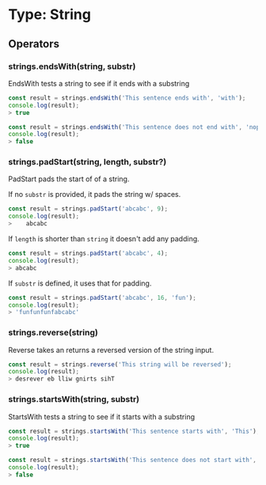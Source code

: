 # Type: String

## Operators

### strings.endsWith(string, substr)

EndsWith tests a string to see if it ends with a substring

```javascript
const result = strings.endsWith('This sentence ends with', 'with');
console.log(result);
> true
```

```javascript
const result = strings.endsWith('This sentence does not end with', 'nope');
console.log(result);
> false
```

### strings.padStart(string, length, substr?)

PadStart pads the start of of a string.

If no `substr` is provided, it pads the string w/ spaces.

```javascript
const result = strings.padStart('abcabc', 9);
console.log(result);
>    abcabc
```

If `length` is shorter than `string` it doesn't add any padding.

```javascript
const result = strings.padStart('abcabc', 4);
console.log(result);
> abcabc
```

If `substr` is defined, it uses that for padding.

```javascript
const result = strings.padStart('abcabc', 16, 'fun');
console.log(result);
> 'funfunfunfabcabc'
```

### strings.reverse(string)

Reverse takes an returns a reversed version of the string input.

```javascript
const result = strings.reverse('This string will be reversed');
console.log(result);
> desrever eb lliw gnirts sihT
```

### strings.startsWith(string, substr)

StartsWith tests a string to see if it starts with a substring

```javascript
const result = strings.startsWith('This sentence starts with', 'This');
console.log(result);
> true
```

```javascript
const result = strings.startsWith('This sentence does not start with', 'Nope');
console.log(result);
> false
```
